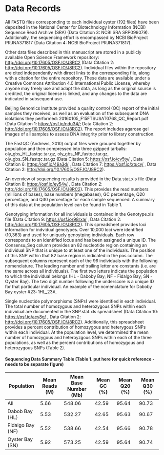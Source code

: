 # Data Records

All FASTQ files corresponding to each individual oyster (192 files) have been deposited in the National Center for Biotechnology Information (NCBI) Sequence Read Archive (SRA) (Data Citation 3: NCBI SRA SRP099079). Additionally, the sequencing effort is encompassed by NCBI BioProject PRJNA371817 (Data Citation 4: NCBI BioProject PRJNA371817).  

Other data files described in this manuscript are stored in a publicly available Open Science Framework repository: http://doi.org/10.17605/OSF.IO/J8RC2 (Data Citation 2: http://doi.org/10.17605/OSF.IO/J8RC2). Individual files within the repository are cited independently with direct links to the corresponding file, along with a citation for the entire repository. These data are available under a Creative Commons Attribution 4.0 International Public License, whereby anyone may freely use and adapt the data, as long as the original source is credited, the original license is linked, and any changes to the data are indicated in subsequent use.

Beijing Genomics Institute provided a quality control (QC) report of the initial samples they received, as well as an evaluation of the subsequent DNA isolations they performed: 20160105_F15FTSUSAT0768_QC_Report.pdf (Data Citation 1: https://osf.io/ndu34/; Data Citation 2: http://doi.org/10.17605/OSF.IO/J8RC2). The report includes agarose gel images of all samples to assess DNA integrity prior to library construction.

The FastQC (Andrews, 2010) output files were grouped together by population and then compressed into three gzipped tarballs: oly_gbs_HL_fastqc.tar.gz, oly_gbs_NF_fastqc.tar.gz, oly_gbs_SN_fastqc.tar.gz (Data Citation 5: https://osf.io/cv5ty/ , Data Citation 6: https://osf.io/49a3d/ , Data Citation 7: https://osf.io/xtucy/ , Data Citation 2: http://doi.org/10.17605/OSF.IO/J8RC2).

An overview of sequencing results is provided in the Data.stat.xls file (Data Citation 8: https://osf.io/ey54v/ , Data Citation 2: http://doi.org/10.17605/OSF.IO/J8RC2). This provides the read numbers (millions of bases), base numbers (megabases), GC percentage, Q20 percentage, and Q30 percentage for each sample sequenced. A summary of this data at the population level can be found in Table 1.

Genotyping information for all individuals is contained in the Genotype.xls file (Data Citation 9: https://osf.io/98rxa/ , Data Citation 2: http://doi.org/10.17605/OSF.IO/J8RC2). This spreadsheet provides loci information for indvidual genotypes. Over 10,000 loci were identified (10,363) and used for uniquely genoytping individuals. Each row corresponds to an identified locus and has been assigned a unique ID. The Consensu_Seq column provides an 82 nucleotide region containing an individual SNP that is unique to at least one of the individuals. The position of this SNP within that 82 base region is indicated in the pos column. The subsequent columns represent each of the 96 individuals with the following nomenclature. The leading number and trailing letter are constants (i.e. are the same across all individuals). The first two letters indicate the population to which the individual belongs (HL - Daboby Bay; NF - Fidalgo Bay; SN - Oyster Bay). The two digit number following the underscore is a unique ID for that particular individual. An example of the nomenclature for Daboby Bay oyster #23: 1HL_23A.

Single nucleotide polymorphisms (SNPs) were identified in each individual. The total number of homozygous and heterozygous SNPs within each individual are documented in the SNP.stat.xls spreadsheet (Data Citation 10: https://osf.io/acy8g/ , Data Citation 2: http://doi.org/10.17605/OSF.IO/J8RC2). Additionally, this spreadsheet provides a percent contribution of homozygous and heterygous SNPs within each individual. At the population level, we determined the mean number of homozygous and heteroyzgous SNPs within each of the three populations, as well as the percent contributions of homozygous and heterozygous SNPs (Table 2).

#### Sequencing Data Summary Table (Table 1. put here for quick reference - needs to be separate figure)

|  Population  | Mean Reads (M) | Mean Base Number (Mb) | Mean GC (%) | Mean Q20 (%) | Mean Q30 (%) |
|------------|----------------|-----------------------|-------------|--------------|--------------|
| All        | 5.66           | 548.06                | 42.59       | 95.64        | 90.73        |
| Dabob Bay (HL) | 5.53           | 532.27                | 42.65       | 95.63        | 90.67        |
| Fidalgo Bay (NF)         | 5.52           | 538.66                | 42.54       | 95.66        | 90.78        |
| Oyster Bay (SN)         | 5.92           | 573.25                | 42.59       | 95.64        | 90.74        |
